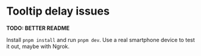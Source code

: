 # Tooltip delay issues

**TODO: BETTER README**

Install `pnpm install` and run `pnpm dev`. Use a real smartphone device to test it out, maybe with Ngrok.
